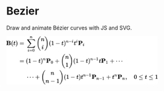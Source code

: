 # Bezier

Draw and animate Bézier curves with JS and SVG.

<img src="https://raw.githubusercontent.com/juliendargelos/Bezier/master/assets/images/Bezier.png" width="400" alt="Bézier formula"/>
